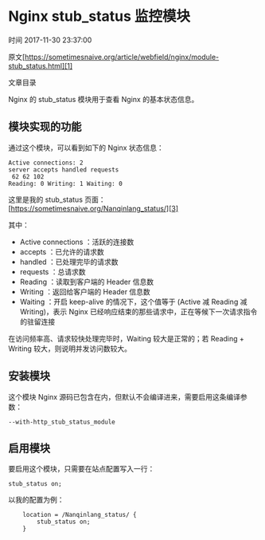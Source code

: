 # Nginx stub_status 监控模块

 时间 2017-11-30 23:37:00  

原文[https://sometimesnaive.org/article/webfield/nginx/module-stub_status.html][1]


文章目录 

Nginx 的 stub_status 模块用于查看 Nginx 的基本状态信息。 

## 模块实现的功能 

通过这个模块，可以看到如下的 Nginx 状态信息： 

    Active connections: 2
    server accepts handled requests
     62 62 102
    Reading: 0 Writing: 1 Waiting: 0
    

这里是我的 stub_status 页面： [https://sometimesnaive.org/Nanqinlang_status/][3]

其中：

* Active connections ：活跃的连接数
* accepts ：已允许的请求数
* handled ：已处理完毕的请求数
* requests ：总请求数
* Reading ：读取到客户端的 Header 信息数
* Writing ：返回给客户端的 Header 信息数
* Waiting ：开启 keep-alive 的情况下，这个值等于 (Active 减 Reading 减 Writing)，表示 Nginx 已经响应结束的那些请求中，正在等候下一次请求指令的驻留连接

在访问频率高、请求较快处理完毕时，Waiting 较大是正常的；若 Reading + Writing 较大，则说明并发访问数较大。

## 安装模块 

这个模块 Nginx 源码已包含在内，但默认不会编译进来，需要启用这条编译参数： 

    --with-http_stub_status_module
    

## 启用模块 

要启用这个模块，只需要在站点配置写入一行： 

    stub_status on;
    

以我的配置为例： 
```nginx
    location = /Nanqinlang_status/ {
        stub_status on;
    }
```

[1]: https://sometimesnaive.org/article/webfield/nginx/module-stub_status.html

[3]: https://sometimesnaive.org/Nanqinlang_status/